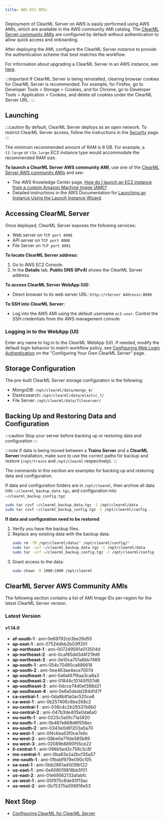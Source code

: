 ```yaml
---
title: AWS EC2 AMIs
---
```


Deployment of ClearML Server on AWS is easily performed using AWS AMIs, which are available in the AWS community AMI catalog.
The [ClearML Server community AMIs](#clearml-server-aws-community-amis) are configured by default without authentication
to allow quick access and onboarding.

After deploying the AMI, configure the ClearML Server instance to provide the authentication scheme that 
best matches the workflow.

For information about upgrading a ClearML Server in an AWS instance, see [here](upgrade_server_aws_ec2_ami.md).

:::important
If ClearML Server is being reinstalled, clearing browser cookies for ClearML Server is recommended. For example, 
for Firefox, go to Developer Tools > Storage > Cookies, and for Chrome, go to Developer Tools > Application > Cookies,
and delete all cookies under the ClearML Server URL.
:::

## Launching

:::caution
By default, ClearML Server deploys as an open network. To restrict ClearML Server access, follow the instructions 
in the [Security](clearml_server_security.md) page.
:::

The minimum recommended amount of RAM is 8 GB. For example, a `t3.large` or `t3a.large` EC2 instance type would accommodate the recommended RAM size.

**To launch a ClearML Server AWS community AMI**, use one of the [ClearML Server AWS community AMIs](#clearml-server-aws-community-amis) 
and see:

* The AWS Knowledge Center page, [How do I launch an EC2 instance from a custom Amazon Machine Image (AMI)?](https://aws.amazon.com/premiumsupport/knowledge-center/launch-instance-custom-ami/)
* Detailed instructions in the AWS Documentation for [Launching an Instance Using the Launch Instance Wizard](https://docs.aws.amazon.com/AWSEC2/latest/UserGuide/launching-instance.html).

## Accessing ClearML Server

Once deployed, ClearML Server exposes the following services:

* Web server on `TCP port 8080`
* API server on `TCP port 8008`
* File Server on `TCP port 8081`

**To locate ClearML Server address:**

1. Go to AWS EC2 Console.
1. In the **Details** tab, **Public DNS (IPv4)** shows the ClearML Server address.

**To access ClearML Server WebApp (UI):**

* Direct browser to its web server URL: `http://<Server Address>:8080`

**To SSH into ClearML Server:**

* Log into the AWS AMI using the default username `ec2-user`. Control the SSH credentials from the AWS management console.

### Logging in to the WebApp (UI)

Enter any name to log in to the ClearML WebApp (UI). If needed, modify the default login behavior to match workflow policy, 
see [Configuring Web Login Authentication](clearml_server_config.md#web-login-authentication) 
on the "Configuring Your Own ClearML Server" page.

## Storage Configuration

The pre-built ClearML Server storage configuration is the following:

* MongoDB: `/opt/clearml/data/mongo_4/`
* Elasticsearch: `/opt/clearml/data/elastic_7/`
* File Server: `/opt/clearml/data/fileserver/`


## Backing Up and Restoring Data and Configuration

:::caution
Stop your server before backing up or restoring data and configuration
:::

:::note
If data is being moved between a **Trains Server** and a **ClearML Server** installation, make sure to use the correct paths 
for backup and restore (`/opt/trains` and `/opt/clearml` respectively).
:::

The commands in this section are examples for backing up and restoring data and configuration.

If data and configuration folders are in `/opt/clearml`, then archive all data into `~/clearml_backup_data.tgz`, and 
configuration into `~/clearml_backup_config.tgz`:

```bash
sudo tar czvf ~/clearml_backup_data.tgz -C /opt/clearml/data .
sudo tar czvf ~/clearml_backup_config.tgz -C /opt/clearml/config .
```

**If data and configuration need to be restored**:

1. Verify you have the backup files.
1. Replace any existing data with the backup data:
   ```bash
   sudo rm -fR /opt/clearml/data/* /opt/clearml/config/*
   sudo tar -xzf ~/clearml_backup_data.tgz -C /opt/clearml/data
   sudo tar -xzf ~/clearml_backup_config.tgz -C /opt/clearml/config
   ```
1. Grant access to the data:
   ```bash
   sudo chown -R 1000:1000 /opt/clearml
   ```
        

## ClearML Server AWS Community AMIs

The following section contains a list of AMI Image IDs per-region for the latest ClearML Server version.



### Latest Version

#### v1.14.0

* **af-south-1** : ami-0e69792cb3be26d55
* **ap-east-1** : ami-07524dbb2b03ff201
* **ap-northeast-1** : ami-007249581a013504d
* **ap-northeast-2** : ami-0caf85dd3d4f219d6
* **ap-northeast-3** : ami-0e10ca701a6bb7469
* **ap-south-1** : ami-054c70485ca886616
* **ap-south-2** : ami-0ee463ae4ece7007d
* **ap-southeast-1** : ami-0a6af47f6aa3ca8a3
* **ap-southeast-2** : ami-01844c10140f557d6
* **ap-southeast-3** : ami-0dcce74d0ef388d21
* **ap-southeast-4** : ami-0e6a5dedd284d147f
* **ca-central-1** : ami-0da8b81a0ac520ce6
* **ca-west-1** : ami-0b257406c6be268c2
* **eu-central-1** : ami-038c4c2b29337b8b0
* **eu-central-2** : ami-047b3de405e0da6a0
* **eu-north-1** : ami-0225c5a0fc71a5920
* **eu-south-1** : ami-0b487e868d6f558ec
* **eu-south-2** : ami-0343e0d81203a5a70
* **eu-west-1** : ami-0f4c6ea53f0ce7e6c
* **eu-west-2** : ami-08be0e71fde585b89
* **eu-west-3** : ami-02089b6890f55ce22
* **il-central-1** : ami-098b5ed3c758c5c8f
* **me-central-1** : ami-0ba83e2a2bcf35a57
* **me-south-1** : ami-0fbddf979e090c105
* **sa-east-1** : ami-0bb2661ad1d39b122
* **us-east-1** : ami-0e608019816bb5f01
* **us-east-2** : ami-01e69562133afabfc
* **us-west-1** : ami-00f975c6de93f13ac
* **us-west-2** : ami-0b75375a006916e53

## Next Step

* [Configuring ClearML for ClearML Server](clearml_config_for_clearml_server.md).
